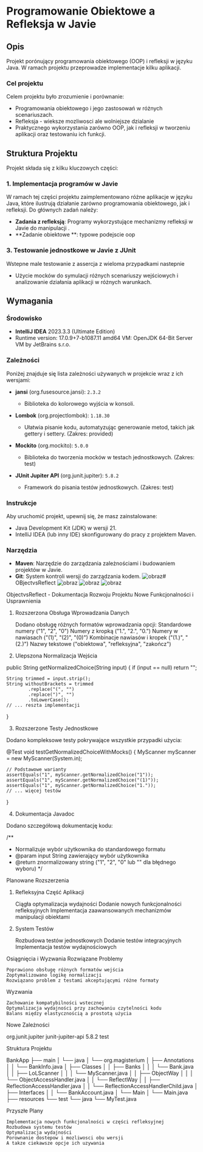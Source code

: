 

#  Programowanie Obiektowe a Refleksja w Javie



## Opis

Projekt porónujący programowania obiektowego (OOP) i refleksji w języku Java. W ramach projektu przeprowadze implementacje kilku aplikacji. 

### Cel projektu

Celem projektu było zrozumienie i porównanie:
- Programowania obiektowego i jego zastosowań w różnych scenariuszach.
- Refleksja - wieksze mozliwosci ale wolniejsze dzialanie 
- Praktycznego wykorzystania zarówno OOP, jak i refleksji w tworzeniu aplikacji oraz testowaniu ich funkcji.

## Struktura Projektu

Projekt składa się z kilku kluczowych części:

### 1. **Implementacja programów w Javie**

W ramach tej części projektu zaimplementowano różne aplikacje w języku Java, które ilustrują działanie zarówno programowania obiektowego, jak i refleksji. Do głównych zadań należy:

- **Zadania z refleksją**: Programy wykorzystujące mechanizmy refleksji w Javie do manipulacji .
- **Zadanie obiektowe **:  typowe podejscie oop
 

### 3. **Testowanie jednostkowe w Javie z JUnit**

Wstepne male testowanie  z assercja  z wieloma przypadkami nastepnie 


- Użycie mocków do symulacji różnych scenariuszy wejściowych i analizowanie działania aplikacji w różnych warunkach.


## Wymagania

### Środowisko 

- **IntelliJ IDEA**  2023.3.3 (Ultimate Edition)
- Runtime version: 17.0.9+7-b1087.11 amd64 VM: OpenJDK 64-Bit Server VM by JetBrains s.r.o.

### Zależności

Poniżej znajduje się lista zależności używanych w projekcie wraz z ich wersjami:

- **jansi** (org.fusesource.jansi): `2.3.2`
  - Biblioteka do kolorowego wyjścia w konsoli.

- **Lombok** (org.projectlombok): `1.18.30`
  - Ułatwia pisanie kodu, automatyzując generowanie metod, takich jak gettery i settery. (Zakres: provided)

- **Mockito** (org.mockito): `5.0.0`
  - Biblioteka do tworzenia mocków w testach jednostkowych. (Zakres: test)

- **JUnit Jupiter API** (org.junit.jupiter): `5.8.2`
  - Framework do pisania testów jednostkowych. (Zakres: test)



### Instrukcje

Aby uruchomić projekt, upewnij się, że masz zainstalowane:
- Java Development Kit (JDK) w wersji 21.
- IntelliJ IDEA (lub inny IDE) skonfigurowany do pracy z projektem Maven.


### Narzędzia

- **Maven**: Narzędzie do zarządzania zależnościami i budowaniem projektów w Javie.
- **Git**: System kontroli wersji do zarządzania kodem.
![obraz](https://github.com/user-attachments/assets/d1c07b39-fb6a-4039-ab4a-b328cc2e28c4)﻿# OBjectvsReflect
![obraz](https://github.com/user-attachments/assets/28f81e08-cad3-4641-ba7f-cf52119ffc44)
![obraz](https://github.com/user-attachments/assets/62dc6ed0-d523-4e93-989b-dcd44ba24b19)
![obraz](https://github.com/user-attachments/assets/c781bbe3-bd2c-4201-9cd9-ff98655d8c4d)



ObjectvsReflect - Dokumentacja Rozwoju Projektu
Nowe Funkcjonalności i Usprawnienia
1. Rozszerzona Obsługa Wprowadzania Danych

    Dodano obsługę różnych formatów wprowadzania opcji:
        Standardowe numery ("1", "2", "0")
        Numery z kropką ("1.", "2.", "0.")
        Numery w nawiasach ("(1)", "(2)", "(0)")
        Kombinacje nawiasów i kropek ("(1.)", "(2.)")
        Nazwy tekstowe ("obiektowa", "refleksyjna", "zakończ")

2. Ulepszona Normalizacja Wejścia

public String getNormalizedChoice(String input) {
    if (input == null) return "";
    
    String trimmed = input.strip();
    String withoutBrackets = trimmed
            .replace("(", "")
            .replace(")", "")
            .toLowerCase();
    // ... reszta implementacji
}

3. Rozszerzone Testy Jednostkowe

Dodano kompleksowe testy pokrywające wszystkie przypadki użycia:

@Test
void testGetNormalizedChoiceWithMocks() {
    MyScanner myScanner = new MyScanner(System.in);
    
    // Podstawowe warianty
    assertEquals("1", myScanner.getNormalizedChoice("1"));
    assertEquals("1", myScanner.getNormalizedChoice("(1)"));
    assertEquals("1", myScanner.getNormalizedChoice("1."));
    // ... więcej testów
}

4. Dokumentacja Javadoc

Dodano szczegółową dokumentację kodu:

/**
 * Normalizuje wybór użytkownika do standardowego formatu
 * @param input String zawierający wybór użytkownika
 * @return znormalizowany string ("1", "2", "0" lub "" dla błędnego wyboru)
 */

Planowane Rozszerzenia
1. Refleksyjna Część Aplikacji

    Ciągła optymalizacja wydajności
    Dodanie nowych funkcjonalności refleksyjnych
    Implementacja zaawansowanych mechanizmów manipulacji obiektami

2. System Testów

    Rozbudowa testów jednostkowych
    Dodanie testów integracyjnych
    Implementacja testów wydajnościowych

Osiągnięcia i Wyzwania
Rozwiązane Problemy

    Poprawiono obsługę różnych formatów wejścia
    Zoptymalizowano logikę normalizacji
    Rozwiązano problem z testami akceptującymi różne formaty

Wyzwania

    Zachowanie kompatybilności wstecznej
    Optymalizacja wydajności przy zachowaniu czytelności kodu
    Balans między elastycznością a prostotą użycia

Nowe Zależności

<dependencies>
    <dependency>
        <groupId>org.junit.jupiter</groupId>
        <artifactId>junit-jupiter-api</artifactId>
        <version>5.8.2</version>
        <scope>test</scope>
    </dependency>
    <!-- inne zależności... -->
</dependencies>

Struktura Projektu

BankApp
├── main
│   └── java
│       └── org.magisterium
│           ├── Annotations
│           │   └── BankInfo.java
│           ├── Classes
│           │   ├── Banks
│           │   │   └── Bank.java
│           │   ├── LoLScanner
│           │   │   └── MyScanner.java
│           │   ├── ObjectWay
│           │   │   └── ObjectAccessHandler.java
│           │   └── ReflectWay
│           │       ├── ReflectionAccessHandler.java
│           │       └── ReflectionAccessHandlerChild.java
│           ├── Interfaces
│           │   └── BankAccount.java
│           └── Main
│               └── Main.java
├── resources
└── test
    └── java
        └── MyTest.java


Przyszłe Plany

    Implementacja nowych funkcjonalności w części refleksyjnej
    Rozbudowa systemu testów
    Optymalizacja wydajności
    Porownanie dostepow i mozliwosci obu wersji
    A takze ciekawsze opcje ich uzywania







